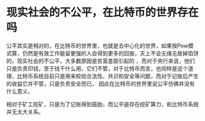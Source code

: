 # 现实社会的不公平，在比特币的世界存在吗


公平其实是相对的，在比特币的世界里，也就是去中心化的世界，如果按Pow模式算，仍然是有效工作能留更强的人会得到更多的回报，天上不会无缘无故掉馅饼的，现实社会的不公平，大多数原因是贫富差距引起的
，而对于央行来说，他们只是负责印钱，至于钱干什么用，它们不管，对于比特币而言，也同样是这个道理，比特币系统目前只是用来校验合法性、共识和安全等问题，而对于记账后产生的收益它并不管，只是负责安全而已，
因此在比特币的世界里说公平仿佛并没有什么意义。

相对于矿工挖矿，只是为了记账得到鼓励，而公平是存在挖矿算力，和比特币系统并无太大关系。